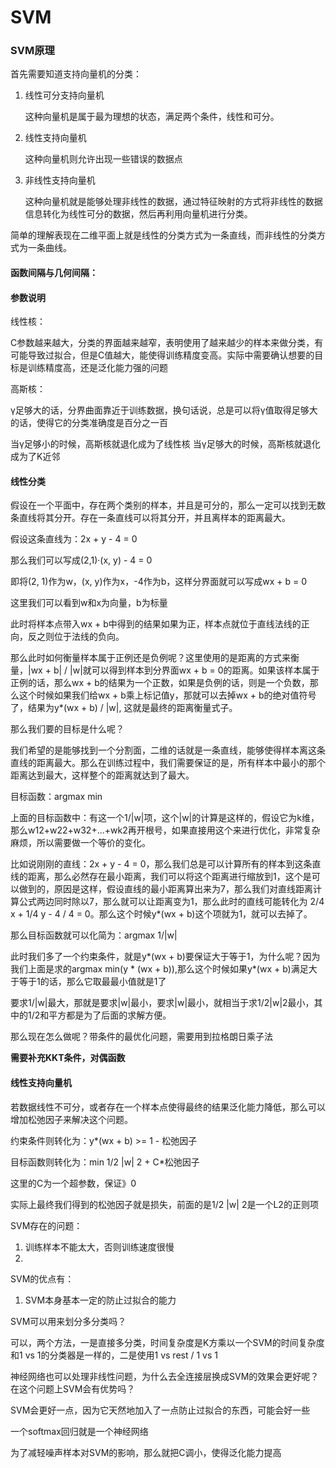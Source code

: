 # SVM

### SVM原理

首先需要知道支持向量机的分类：

1. 线性可分支持向量机

   这种向量机是属于最为理想的状态，满足两个条件，线性和可分。

2. 线性支持向量机

   这种向量机则允许出现一些错误的数据点

3. 非线性支持向量机

   这种向量机就是能够处理非线性的数据，通过特征映射的方式将非线性的数据信息转化为线性可分的数据，然后再利用向量机进行分类。

简单的理解表现在二维平面上就是线性的分类方式为一条直线，而非线性的分类方式为一条曲线。

#### 函数间隔与几何间隔：

#### 参数说明

线性核：

C参数越来越大，分类的界面越来越窄，表明使用了越来越少的样本来做分类，有可能导致过拟合，但是C值越大，能使得训练精度变高。实际中需要确认想要的目标是训练精度高，还是泛化能力强的问题

高斯核：

γ足够大的话，分界曲面靠近于训练数据，换句话说，总是可以将γ值取得足够大的话，使得它的分类准确度是百分之一百

当γ足够小的时候，高斯核就退化成为了线性核 当γ足够大的时候，高斯核就退化成为了K近邻

#### 线性分类

假设在一个平面中，存在两个类别的样本，并且是可分的，那么一定可以找到无数条直线将其分开。存在一条直线可以将其分开，并且离样本的距离最大。

假设这条直线为：2x + y - 4 = 0

那么我们可以写成\(2,1\)·\(x, y\) - 4 = 0

即将\(2, 1\)作为w，\(x, y\)作为x，-4作为b，这样分界面就可以写成wx + b = 0

这里我们可以看到w和x为向量，b为标量

此时将样本点带入wx + b中得到的结果如果为正，样本点就位于直线法线的正向，反之则位于法线的负向。

那么此时如何衡量样本属于正例还是负例呢？这里使用的是距离的方式来衡量，\|wx + b\| / \|w\|就可以得到样本到分界面wx + b = 0的距离。如果该样本属于正例的话，那么wx + b的结果为一个正数，如果是负例的话，则是一个负数，那么这个时候如果我们给wx + b乘上标记值y，那就可以去掉wx + b的绝对值符号了，结果为y\*\(wx + b\) / \|w\|, 这就是最终的距离衡量式子。

那么我们要的目标是什么呢？

我们希望的是能够找到一个分割面，二维的话就是一条直线，能够使得样本离这条直线的距离最大。那么在训练过程中，我们需要保证的是，所有样本中最小的那个距离达到最大，这样整个的距离就达到了最大。

目标函数：argmax min

上面的目标函数中：有这一个1/\|w\|项，这个\|w\|的计算是这样的，假设它为k维，那么w12+w22+w32+...+wk2再开根号，如果直接用这个来进行优化，非常复杂麻烦，所以需要做一个等价的变化。

比如说刚刚的直线：2x + y - 4 = 0，那么我们总是可以计算所有的样本到这条直线的距离，那么必然存在最小距离，我们可以将这个距离进行缩放到1，这个是可以做到的，原因是这样，假设直线的最小距离算出来为7，那么我们对直线距离计算公式两边同时除以7，那么就可以让距离变为1，那么此时的直线可能转化为 2/4 x + 1/4 y - 4 / 4 = 0。那么这个时候y\*\(wx + b\)这个项就为1，就可以去掉了。

那么目标函数就可以化简为：argmax 1/\|w\|

此时我们多了一个约束条件，就是y\*\(wx + b\)要保证大于等于1，为什么呢？因为我们上面是求的argmax min\(y \* \(wx + b\)\),那么这个时候如果y\*\(wx + b\)满足大于等于1的话，那么它取最最小值就是1了

要求1/\|w\|最大，那就是要求\|w\|最小，要求\|w\|最小，就相当于求1/2\|w\|2最小，其中的1/2和平方都是为了后面的求解方便。

那么现在怎么做呢？带条件的最优化问题，需要用到拉格朗日乘子法

**需要补充KKT条件，对偶函数**

#### 线性支持向量机

若数据线性不可分，或者存在一个样本点使得最终的结果泛化能力降低，那么可以增加松弛因子来解决这个问题。

约束条件则转化为：y\*\(wx + b\) &gt;= 1 - 松弛因子

目标函数则转化为：min 1/2 \|w\| 2 + C\*松弛因子

这里的C为一个超参数，保证》0

实际上最终我们得到的松弛因子就是损失，前面的是1/2 \|w\| 2是一个L2的正则项

SVM存在的问题：

1. 训练样本不能太大，否则训练速度很慢
2. 
SVM的优点有：

1. SVM本身基本一定的防止过拟合的能力

SVM可以用来划分多分类吗？

可以，两个方法，一是直接多分类，时间复杂度是K方乘以一个SVM的时间复杂度和1 vs 1的分类器是一样的，二是使用1 vs rest / 1 vs 1

神经网络也可以处理非线性问题，为什么去全连接层换成SVM的效果会更好呢？在这个问题上SVM会有优势吗？

SVM会更好一点，因为它天然地加入了一点防止过拟合的东西，可能会好一些

一个softmax回归就是一个神经网络

为了减轻噪声样本对SVM的影响，那么就把C调小，使得泛化能力提高


